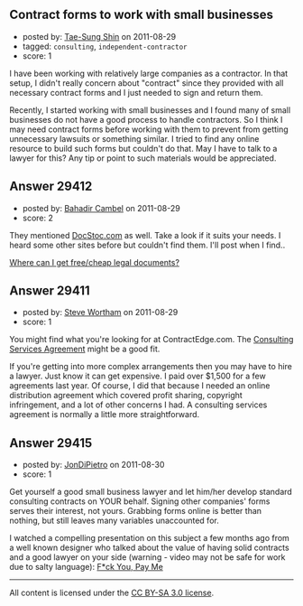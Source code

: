 ## Contract forms to work with small businesses

- posted by: [Tae-Sung Shin](https://stackexchange.com/users/-1/12323-tae-sung-shin) on 2011-08-29
- tagged: `consulting`, `independent-contractor`
- score: 1

I have been working with relatively large companies as a contractor. In that setup, I didn't really concern about "contract" since they provided with all necessary contract forms and I just needed to sign and return them. 

Recently, I started working with small businesses and I found many of small businesses do not have a good process to handle contractors. So I think I may need contract forms before working with them to prevent from getting unnecessary lawsuits or something similar. I tried to find any online resource to build such forms but couldn't do that. May I have to talk to a lawyer for this? Any tip or point to such materials would be appreciated. 




## Answer 29412

- posted by: [Bahadir Cambel](https://stackexchange.com/users/-1/9645-bahadir-cambel) on 2011-08-29
- score: 2

<p>They mentioned <a href="http://DocStoc.com" rel="nofollow">DocStoc.com</a> as well. Take a look if it suits your needs. I heard some other sites before but couldn't find them. I'll post when I find..</p>

<p><a href="http://answers.onstartups.com/questions/2161/where-can-i-get-free-cheap-legal-documents">Where can I get free/cheap legal documents?</a></p>



## Answer 29411

- posted by: [Steve Wortham](https://stackexchange.com/users/-1/1791-steve-wortham) on 2011-08-29
- score: 1

<p>You might find what you're looking for at ContractEdge.com.  The <a href="http://www.contractedge.com/consultingservicesagreement.html" rel="nofollow">Consulting Services Agreement</a> might be a good fit.</p>

<p>If you're getting into more complex arrangements then you may have to hire a lawyer.  Just know it can get expensive.  I paid over $1,500 for a few agreements last year.  Of course, I did that because I needed an online distribution agreement which covered profit sharing, copyright infringement, and a lot of other concerns I had.  A consulting services agreement is normally a little more straightforward.</p>



## Answer 29415

- posted by: [JonDiPietro](https://stackexchange.com/users/-1/11642-jondipietro) on 2011-08-30
- score: 1

<p>Get yourself a good small business lawyer and let him/her develop standard consulting contracts on YOUR behalf. Signing other companies' forms serves their interest, not yours. Grabbing forms online is better than nothing, but still leaves many variables unaccounted for.</p>

<p>I watched a compelling presentation on this subject a few months ago from a well known designer who talked about the value of having solid contracts and a good lawyer on your side (warning - video may not be safe for work due to salty language): <a href="http://vimeo.com/22053820?utm_source=swissmiss" rel="nofollow">F*ck You, Pay Me</a></p>




---

All content is licensed under the [CC BY-SA 3.0 license](https://creativecommons.org/licenses/by-sa/3.0/).
